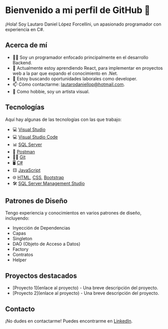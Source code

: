 # Bienvenido a mi perfil de GitHub 👋

¡Hola! Soy Lautaro Daniel López Forcellini, un apasionado programador con experiencia en C#.

## Acerca de mí

- 👨‍💻 Soy un programador enfocado principalmente en el desarrollo Backend.
- 🌱 Actualmente estoy aprendiendo React, para implementar en proyectos web a la par que expando el conocimiento en .Net.
- 💼 Estoy buscando oportunidades laborales como developer.
- 📫 Cómo contactarme: lautarodaniellop@hotmail.com.
- 🎨 Como hobbie, soy un artista visual.

## Tecnologías

Aquí hay algunas de las tecnologías con las que trabajo:

- 💻 [Visual Studio](https://visualstudio.microsoft.com/) 
- 💻 [Visual Studio Code](https://code.visualstudio.com/)
- 📊 [SQL Server](https://www.microsoft.com/en-us/sql-server/)
- 📧 [Postman](https://www.postman.com/)
- 🐱‍💻 [Git](https://git-scm.com/)
- 🖥️ [C#](https://docs.microsoft.com/en-us/dotnet/csharp/)
- 🟨 [JavaScript](https://developer.mozilla.org/en-US/docs/Web/JavaScript)
- 🌐 [HTML](https://developer.mozilla.org/en-US/docs/Web/HTML), [CSS](https://developer.mozilla.org/en-US/docs/Web/CSS), [Bootstrap](https://getbootstrap.com/)
- 🛠️ [SQL Server Management Studio](https://docs.microsoft.com/en-us/sql/ssms/sql-server-management-studio-ssms)

## Patrones de Diseño

Tengo experiencia y conocimientos en varios patrones de diseño, incluyendo:

- Inyección de Dependencias
- Capas
- Singleton
- DAO (Objeto de Acceso a Datos)
- Factory
- Contratos
- Helper

## Proyectos destacados

- [Proyecto 1](enlace al proyecto) - Una breve descripción del proyecto.
- [Proyecto 2](enlace al proyecto) - Una breve descripción del proyecto.

## Contacto

¡No dudes en contactarme! Puedes encontrarme en [LinkedIn]( https://www.linkedin.com/in/lautaro-daniel-lopez-forcellini/).

